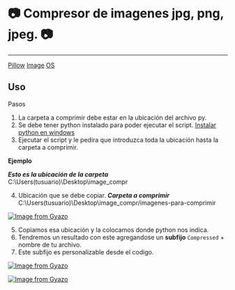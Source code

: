 # :camera: Compresor de imagenes jpg, png, jpeg. :camera:

***

[Pillow](https://pillow.readthedocs.io/en/stable/)
[Image](https://pillow.readthedocs.io/en/stable/reference/Image.html)
[OS](https://docs.python.org/3/library/os.html)

## Uso

Pasos
1. La carpeta a comprimir debe estar en la ubicación del archivo py.
2. Se debe tener python instalado para poder ejecutar el script.
[Instalar python en windows](https://phoenixnap.com/kb/how-to-install-python-3-windows)
3. Ejecutar el script y le pedira que introduzca toda la ubicación hasta la carpeta a comprimir.
   

**Ejemplo**

***Esto es la ubicación de la carpeta***
C:\Users\(tusuario)\Desktop\image_compr

4. Ubicación que se debe copiar.
***Carpeta a comprimir***
C:\Users\(tusuario)\Desktop\image_compr/imagenes-para-comprimir

[![Image from Gyazo](https://i.gyazo.com/d0406c1d73530da4e1efc4a072972468.png)](https://gyazo.com/d0406c1d73530da4e1efc4a072972468)


5. Copiamos esa ubicación y la colocamos donde python nos indica.
6. Tendremos un resultado con este agregandose un **subfijo** `Compressed` + nombre de tu archivo.
7. Este subfijo es personalizable desde el codigo.

[![Image from Gyazo](https://i.gyazo.com/b5d70d79d60b7d5e64bd70e788aeb10f.png)](https://gyazo.com/b5d70d79d60b7d5e64bd70e788aeb10f)


[![Image from Gyazo](https://i.gyazo.com/16cc648df78080ecad952566d3d65eb2.png)](https://gyazo.com/16cc648df78080ecad952566d3d65eb2)